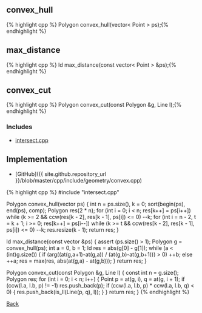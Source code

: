 ## convex_hull

{% highlight cpp %}
Polygon convex_hull(vector< Point > ps);{% endhighlight %}

## max_distance

{% highlight cpp %}
ld max_distance(const vector< Point > &ps);{% endhighlight %}

## convex_cut

{% highlight cpp %}
Polygon convex_cut(const Polygon &g, Line l);{% endhighlight %}

### Includes

- [intersect.cpp](intersect)

## Implementation

- [GitHub]({{ site.github.repository_url }}/blob/master/cpp/include/geometry/convex.cpp)

{% highlight cpp %}
#include "intersect.cpp"

Polygon convex_hull(vector<Point> ps) {
  int n = ps.size(), k = 0;
  sort(begin(ps), end(ps), comp);
  Polygon res(2 * n);
  for (int i = 0; i < n; res[k++] = ps[i++])
    while (k >= 2 && ccw(res[k - 2], res[k - 1], ps[i]) <= 0) --k;
  for (int i = n - 2, t = k + 1; i >= 0; res[k++] = ps[i--])
    while (k >= t && ccw(res[k - 2], res[k - 1], ps[i]) <= 0) --k;
  res.resize(k - 1);
  return res;
}

ld max_distance(const vector<Point> &ps) {
  assert (ps.size() > 1);
  Polygon g = convex_hull(ps);
  int a = 0, b = 1;
  ld res = abs(g[0] - g[1]);
  while (a < (int)g.size()) {
    if (arg((at(g,a+1)-at(g,a)) / (at(g,b)-at(g,b+1))) > 0) ++b; else ++a;
    res = max(res, abs(at(g,a) - at(g,b)));
  }
  return res;
}

Polygon convex_cut(const Polygon &g, Line l) {
  const int n = g.size();
  Polygon res;
  for (int i = 0; i < n; i++) {
    Point p = at(g, i), q = at(g, i + 1);
    if (ccw(l.a, l.b, p) != -1) res.push_back(p);
    if (ccw(l.a, l.b, p) * ccw(l.a, l.b, q) < 0) {
      res.push_back(is_ll(Line(p, q), l));
    }
  }
  return res;
}
{% endhighlight %}

[Back](../..)
